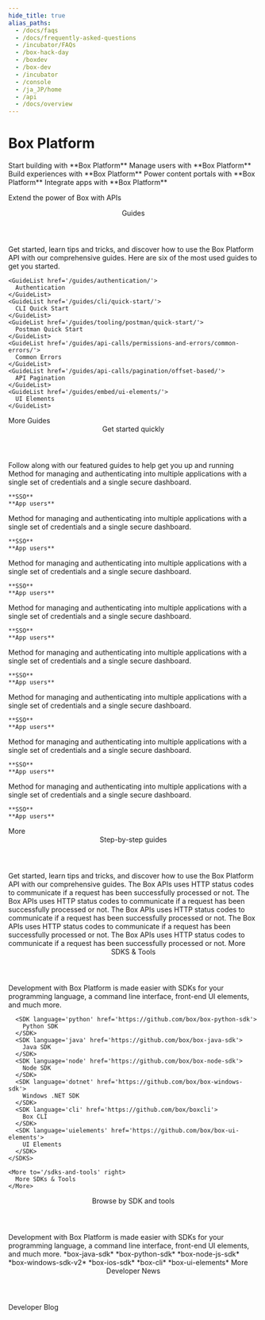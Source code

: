 ```yaml
---
hide_title: true
alias_paths:
  - /docs/faqs
  - /docs/frequently-asked-questions
  - /incubator/FAQs
  - /box-hack-day
  - /boxdev
  - /box-dev
  - /incubator
  - /console
  - /ja_JP/home
  - /api
  - /docs/overview
---
```


# Box Platform

<Banner>

  <BannerTitle>
    Start building with **Box Platform**
  </BannerTitle>
  <BannerTitle>
    Manage users with **Box Platform**
  </BannerTitle>
  <BannerTitle>
    Build experiences with **Box Platform**
  </BannerTitle>
  <BannerTitle>
    Power content portals with **Box Platform**
  </BannerTitle>
  <BannerTitle>
    Integrate apps with **Box Platform**
  </BannerTitle>

  Extend the power of Box with APIs

</Banner>

<Centered wide>
  <Header to='/guides' centered>
    Guides
  </Header>
  <GuidesList>
    Get started, learn tips and tricks, and discover how to use the Box 
    Platform API with our comprehensive guides. Here are six of the most used 
    guides to get you started.

    <GuideList href='/guides/authentication/'>
      Authentication
    </GuideList>
    <GuideList href='/guides/cli/quick-start/'>
      CLI Quick Start
    </GuideList>
    <GuideList href='/guides/tooling/postman/quick-start/'>
      Postman Quick Start
    </GuideList>
    <GuideList href='/guides/api-calls/permissions-and-errors/common-errors/'>
      Common Errors
    </GuideList>
    <GuideList href='/guides/api-calls/pagination/offset-based/'>
      API Pagination
    </GuideList>
    <GuideList href='/guides/embed/ui-elements/'>
      UI Elements
    </GuideList>
  </GuidesList>

  <More to='/guides' right>
    More Guides
  </More>
</Centered>

<Centered wide>
  <Header to='/' centered>
    Get started quickly
  </Header>
    Follow along  with our featured guides to help get you up and running

  <Tile title="Connect Okta identities to Box App Users in a web app" href="/">
    Method for managing and authenticating into multiple applications with 
    a single set of credentials and a single secure dashboard.
    
    **SSO**
    **App users**
  </Tile>
  <Tile title="Connect Okta identities to Box App Users in a web app" href="/">
    Method for managing and authenticating into multiple applications with
    a single set of credentials and a single secure dashboard.
    
    **SSO**
    **App users**
  </Tile>
  <Tile title="Connect Okta identities to Box App Users in a web app" href="/">
    Method for managing and authenticating into multiple applications with
    a single set of credentials and a single secure dashboard.
    
    **SSO**
    **App users**
  </Tile>
  <Tile title="Connect Okta identities to Box App Users in a web app" href="/">
    Method for managing and authenticating into multiple applications with
    a single set of credentials and a single secure dashboard.
    
    **SSO**
    **App users**
  </Tile>
  <Tile title="Connect Okta identities to Box App Users in a web app" href="/">
    Method for managing and authenticating into multiple applications with
    a single set of credentials and a single secure dashboard.
    
    **SSO**
    **App users**
  </Tile>
  <Tile title="Connect Okta identities to Box App Users in a web app" href="/">
    Method for managing and authenticating into multiple applications with
    a single set of credentials and a single secure dashboard.
    
    **SSO**
    **App users**
  </Tile>
  <Tile title="Connect Okta identities to Box App Users in a web app" href="/">
    Method for managing and authenticating into multiple applications with
     a single set of credentials and a single secure dashboard.
    
    **SSO**
    **App users**
  </Tile>
  <Tile title="Connect Okta identities to Box App Users in a web app" href="/">
    Method for managing and authenticating into multiple applications with
    a single set of credentials and a single secure dashboard.
    
    **SSO**
    **App users**
  </Tile>

  <More to='/' center>
    More
  </More>
</Centered>

<Centered wide>
  <FeaturedBoard type="community" />
</Centered>

<Centered wide>
  <Header to='/' centered>
    Step-by-step guides
  </Header>
    Get started, learn tips and tricks, and discover how to use
    the Box Platform API with our comprehensive guides.

  <Tile type="guide" title="App Types" href="/guides/applications/">
    The Box APIs uses HTTP status codes to communicate
    if a request has been successfully processed or not.
  </Tile>
  <Tile type="guide" title="Authentication" href="/guides/authentication/">
    The Box APIs uses HTTP status codes to communicate
    if a request has been successfully processed or not.
  </Tile>
  <Tile type="guide" title="Scopes" href="/guides/api-calls/permissions-and-errors/scopes/">
    The Box APIs uses HTTP status codes to communicate
    if a request has been successfully processed or not.
  </Tile>
  <Tile type="guide" title="Common Errors" href="/guides/api-calls/permissions-and-errors/common-errors/">
    The Box APIs uses HTTP status codes to communicate
    if a request has been successfully processed or not.
  </Tile>
  <Tile type="guide" title="Event stream" href="/guides/events/">
    The Box APIs uses HTTP status codes to communicate
    if a request has been successfully processed or not.
  </Tile>

  <More to='/' center>
    More
  </More>
</Centered>

<Dark>
  <Centered wide>
    <Header to='/sdks-and-tools' centered>
      SDKS & Tools
    </Header>
    <SDKS>
      Development with Box Platform is made easier with SDKs for your
      programming language, a command line interface, front-end UI elements,
      and much more.

      <SDK language='python' href='https://github.com/box/box-python-sdk'>
        Python SDK
      </SDK>
      <SDK language='java' href='https://github.com/box/box-java-sdk'>
        Java SDK
      </SDK>
      <SDK language='node' href='https://github.com/box/box-node-sdk'>
        Node SDK
      </SDK>
      <SDK language='dotnet' href='https://github.com/box/box-windows-sdk'>
        Windows .NET SDK
      </SDK>
      <SDK language='cli' href='https://github.com/box/boxcli'>
        Box CLI
      </SDK>
      <SDK language='uielements' href='https://github.com/box/box-ui-elements'>
        UI Elements
      </SDK>
    </SDKS>

    <More to='/sdks-and-tools' right>
      More SDKs & Tools
    </More>
  </Centered>
</Dark>

<Centered wide>
  <FeaturedBoard type="sampleCode" />
</Centered>

<Centered wide>
  <Header to='/' centered>
    Browse by SDK and tools
  </Header>
    Development with Box Platform is made easier with SDKs
    for your programming language, a command line interface,
    front-end UI elements, and much more.

  <Tile type="tool" title="Java" href="/">
    *box-java-sdk*
  </Tile>
  <Tile type="tool" title="Python" href="/">
    *box-python-sdk*
  </Tile>
  <Tile type="tool" title="Node" href="/">
    *box-node-js-sdk*
  </Tile>
  <Tile type="tool" title=".NET" href="/">
    *box-windows-sdk-v2*
  </Tile>
  <Tile type="tool" title="iOS" href="/">
    *box-ios-sdk*
  </Tile>
  <Tile type="tool" title="Box CLI" href="/guides/cli/">
    *box-cli*
  </Tile>
  <Tile type="tool" title="Box UI Elements" href="/guides/embed/ui-elements/">
    *box-ui-elements*
  </Tile>
  <Tile type="tool" title="Box Embed" href="/guides/embed/box-embed/">
  </Tile>

  <More to='/' center>
    More
  </More>
</Centered>

<Centered wide>
  <Header to='https://medium.com/box-developer-blog' centered>
    Developer News
  </Header>

  <BlogCards />

  <More to='https://medium.com/box-developer-blog' right>
    Developer Blog
  </More>
</Centered>
